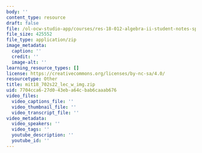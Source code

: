```yaml
---
body: ''
content_type: resource
draft: false
file: /ol-ocw-studio-app/courses/res-18-012-algebra-ii-student-notes-spring-2022/mit18_702s22_lec_w_img.zip
file_size: 425552
file_type: application/zip
image_metadata:
  caption: ''
  credit: ''
  image-alt: ''
learning_resource_types: []
license: https://creativecommons.org/licenses/by-nc-sa/4.0/
resourcetype: Other
title: mit18_702s22_lec_w_img.zip
uid: 7704cca6-27d0-43eb-a64c-bab6caaab676
video_files:
  video_captions_file: ''
  video_thumbnail_file: ''
  video_transcript_file: ''
video_metadata:
  video_speakers: ''
  video_tags: ''
  youtube_description: ''
  youtube_id: ''
---
```

